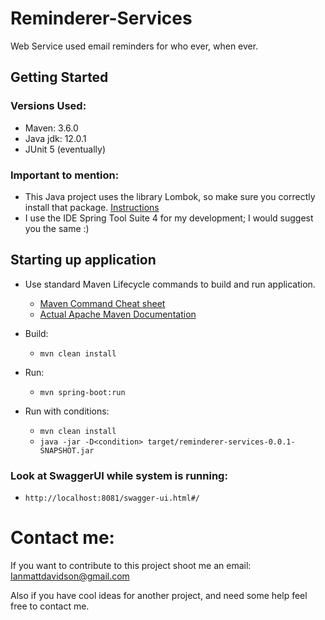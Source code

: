# Reminderer-Services
Web Service used email reminders for who ever, when ever.

## Getting Started

### Versions Used:

- Maven: 3.6.0
- Java jdk: 12.0.1
- JUnit 5 (eventually)


### Important to mention:
 
- This Java project uses the library Lombok, so make sure you correctly install that package. [Instructions](http://codeomitted.com/setup-lombok-with-stseclipse-based-ide/)
- I use the IDE Spring Tool Suite 4 for my development; I would suggest you the same :)

## Starting up application

- Use standard Maven Lifecycle commands to build and run application. 
  - [Maven Command Cheat sheet](https://www.jrebel.com/blog/maven-cheat-sheet)
  - [Actual Apache Maven Documentation](https://maven.apache.org/guides/introduction/introduction-to-the-lifecycle.html)

- Build:
   - `mvn clean install`
   
- Run:
   - `mvn spring-boot:run`
   
- Run with conditions:
   - `mvn clean install`
   - `java -jar -D<condition> target/reminderer-services-0.0.1-SNAPSHOT.jar`
   
### Look at SwaggerUI while system is running:
- `http://localhost:8081/swagger-ui.html#/`   
   
# Contact me:

If you want to contribute to this project shoot me an email: Ianmattdavidson@gmail.com

Also if you have cool ideas for another project, and need some help feel free to contact me.
